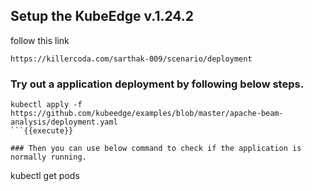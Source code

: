 ## Setup the KubeEdge v.1.24.2 
follow this link 

```
https://killercoda.com/sarthak-009/scenario/deployment
```


### Try out a application deployment by following below steps.

```
kubectl apply -f https://github.com/kubeedge/examples/blob/master/apache-beam-analysis/deployment.yaml
```{{execute}} 

### Then you can use below command to check if the application is normally running.

```
kubectl get pods
```{{execute}} 

